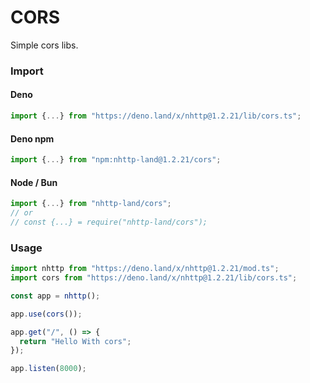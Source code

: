# CORS
Simple cors libs.

### Import
#### Deno
```ts
import {...} from "https://deno.land/x/nhttp@1.2.21/lib/cors.ts";
```
#### Deno npm
```ts
import {...} from "npm:nhttp-land@1.2.21/cors";
```
#### Node / Bun
```ts
import {...} from "nhttp-land/cors";
// or
// const {...} = require("nhttp-land/cors");
```

### Usage
```ts
import nhttp from "https://deno.land/x/nhttp@1.2.21/mod.ts";
import cors from "https://deno.land/x/nhttp@1.2.21/lib/cors.ts";

const app = nhttp();

app.use(cors());

app.get("/", () => {
  return "Hello With cors";
});

app.listen(8000);
```